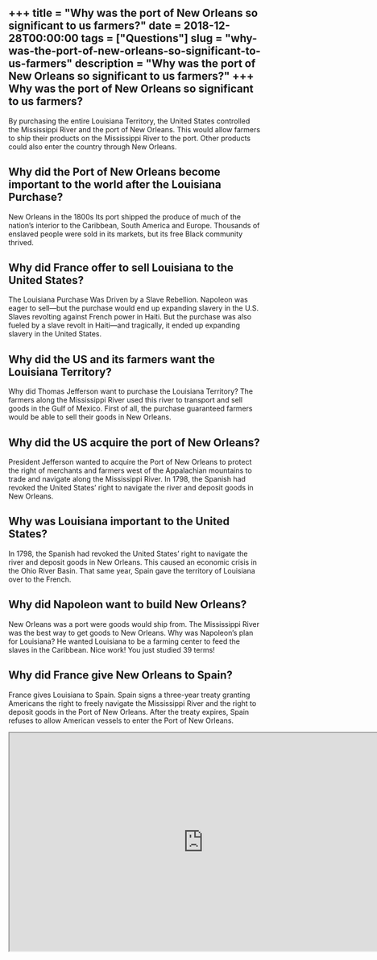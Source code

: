 +++
title = "Why was the port of New Orleans so significant to us farmers?"
date = 2018-12-28T00:00:00
tags = ["Questions"]
slug = "why-was-the-port-of-new-orleans-so-significant-to-us-farmers"
description = "Why was the port of New Orleans so significant to us farmers?"
+++
Why was the port of New Orleans so significant to us farmers?
-------------------------------------------------------------

By purchasing the entire Louisiana Territory, the United States controlled the Mississippi River and the port of New Orleans. This would allow farmers to ship their products on the Mississippi River to the port. Other products could also enter the country through New Orleans.

Why did the Port of New Orleans become important to the world after the Louisiana Purchase?
-------------------------------------------------------------------------------------------

New Orleans in the 1800s Its port shipped the produce of much of the nation’s interior to the Caribbean, South America and Europe. Thousands of enslaved people were sold in its markets, but its free Black community thrived.

Why did France offer to sell Louisiana to the United States?
------------------------------------------------------------

The Louisiana Purchase Was Driven by a Slave Rebellion. Napoleon was eager to sell—but the purchase would end up expanding slavery in the U.S. Slaves revolting against French power in Haiti. But the purchase was also fueled by a slave revolt in Haiti—and tragically, it ended up expanding slavery in the United States.

Why did the US and its farmers want the Louisiana Territory?
------------------------------------------------------------

Why did Thomas Jefferson want to purchase the Louisiana Territory? The farmers along the Mississippi River used this river to transport and sell goods in the Gulf of Mexico. First of all, the purchase guaranteed farmers would be able to sell their goods in New Orleans.

Why did the US acquire the port of New Orleans?
-----------------------------------------------

President Jefferson wanted to acquire the Port of New Orleans to protect the right of merchants and farmers west of the Appalachian mountains to trade and navigate along the Mississippi River. In 1798, the Spanish had revoked the United States’ right to navigate the river and deposit goods in New Orleans.

Why was Louisiana important to the United States?
-------------------------------------------------

In 1798, the Spanish had revoked the United States’ right to navigate the river and deposit goods in New Orleans. This caused an economic crisis in the Ohio River Basin. That same year, Spain gave the territory of Louisiana over to the French.

Why did Napoleon want to build New Orleans?
-------------------------------------------

New Orleans was a port were goods would ship from. The Mississippi River was the best way to get goods to New Orleans. Why was Napoleon’s plan for Louisiana? He wanted Louisiana to be a farming center to feed the slaves in the Caribbean. Nice work! You just studied 39 terms!

Why did France give New Orleans to Spain?
-----------------------------------------

France gives Louisiana to Spain. Spain signs a three-year treaty granting Americans the right to freely navigate the Mississippi River and the right to deposit goods in the Port of New Orleans. After the treaty expires, Spain refuses to allow American vessels to enter the Port of New Orleans.

<iframe allow="accelerometer; autoplay; clipboard-write; encrypted-media; gyroscope; picture-in-picture" allowfullscreen="" class="__youtube_prefs__  epyt-is-override  no-lazyload" data-no-lazy="1" data-origheight="433" data-origwidth="770" data-skipgform_ajax_framebjll="" height="433" id="_ytid_59447" loading="lazy" src="https://www.youtube.com/embed/TN4bFvwW8h4?enablejsapi=1&autoplay=0&cc_load_policy=0&cc_lang_pref=&iv_load_policy=1&loop=0&modestbranding=0&rel=1&fs=1&playsinline=0&autohide=2&theme=dark&color=red&controls=1&" title="YouTube player" width="770"></iframe>